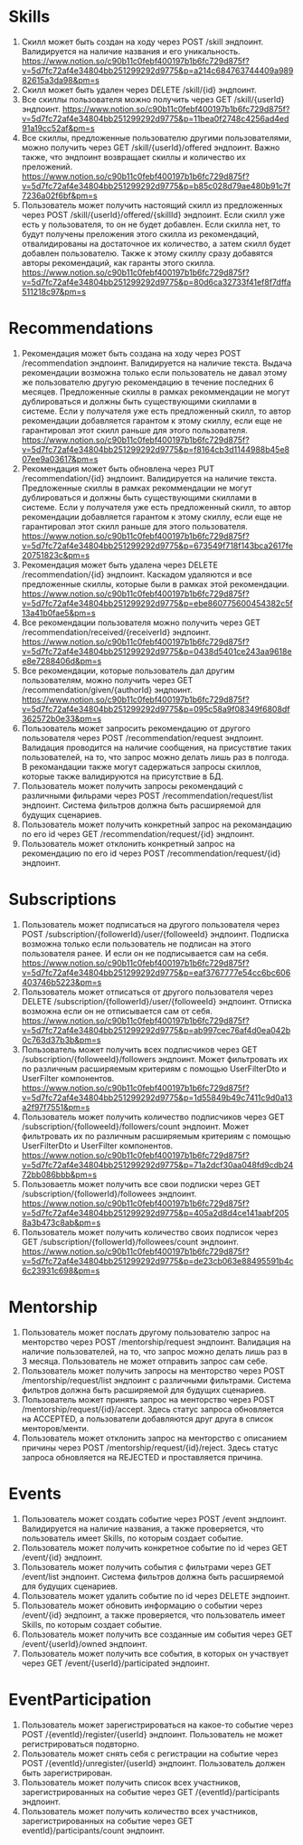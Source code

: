 # Skills
1. Скилл может быть создан на ходу через POST /skill эндпоинт. Валидируется на наличие названия и его уникальность. https://www.notion.so/c90b11c0febf400197b1b6fc729d875f?v=5d7fc72af4e34804bb251299292d9775&p=a214c684763744409a98982615a3da98&pm=s
2. Скилл может быть удален через DELETE /skill/{id} эндпоинт.
3. Все скиллы пользователя можно получить через GET /skill/{userId} эндпоинт. https://www.notion.so/c90b11c0febf400197b1b6fc729d875f?v=5d7fc72af4e34804bb251299292d9775&p=11bea0f2748c4256ad4ed91a19cc52af&pm=s
4. Все скиллы, предложенные пользователю другими пользователями, можно получить через GET /skill/{userId}/offered эндпоинт. Важно также, что эндпоинт возвращает скиллы и количество их преложений. https://www.notion.so/c90b11c0febf400197b1b6fc729d875f?v=5d7fc72af4e34804bb251299292d9775&p=b85c028d79ae480b91c7f7236a02f6bf&pm=s
5. Пользователь может получить настоящий скилл из предложенных через POST /skill/{userId}/offered/{skillId} эндпоинт. Если скилл уже есть у пользователя, то он не будет добавлен. Если скилла нет, то будут получены преложения этого скилла из рекомендаций, отвалидированы на достаточное их количество, а затем скилл будет добавлен пользователю. Также к этому скиллу сразу добавятся авторы рекомендаций, как гаранты этого скилла. https://www.notion.so/c90b11c0febf400197b1b6fc729d875f?v=5d7fc72af4e34804bb251299292d9775&p=80d6ca32733f41ef8f7dffa511218c97&pm=s

# Recommendations
1. Рекомендация может быть создана на ходу через POST /recommendation эндпоинт. Валидируется на наличие текста. Выдача рекомендации возможна только если пользователь не давал этому же пользователю другую рекомендацию в течение последних 6 месяцев. Предложенные скиллы в рамках рекоммендации не могут дублироваться и должны быть существующими скиллами в системе. Если у получателя уже есть предложенный скилл, то автор рекомендации добавляется гарантом к этому скиллу, если еще не гарантировал этот скилл раньше для этого пользователя. https://www.notion.so/c90b11c0febf400197b1b6fc729d875f?v=5d7fc72af4e34804bb251299292d9775&p=f8164cb3d1144988b45e807ee9a03617&pm=s
2. Рекомендация может быть обновлена через PUT /recommendation/{id} эндпоинт. Валидируется на наличие текста. Предложенные скиллы в рамках рекоммендации не могут дублироваться и должны быть существующими скиллами в системе. Если у получателя уже есть предложенный скилл, то автор рекомендации добавляется гарантом к этому скиллу, если еще не гарантировал этот скилл раньше для этого пользователя. https://www.notion.so/c90b11c0febf400197b1b6fc729d875f?v=5d7fc72af4e34804bb251299292d9775&p=673549f718f143bca2617fe20751823c&pm=s
3. Рекомендация может быть удалена через DELETE /recommendation/{id} эндпоинт. Каскадом удаляются и все предложенные скиллы, которые были в рамках этой рекомендации. https://www.notion.so/c90b11c0febf400197b1b6fc729d875f?v=5d7fc72af4e34804bb251299292d9775&p=ebe860775600454382c5f13a41b0fae5&pm=s
4. Все рекомендации пользователя можно получить через GET /recommendation/received/{receiverId} эндпоинт. https://www.notion.so/c90b11c0febf400197b1b6fc729d875f?v=5d7fc72af4e34804bb251299292d9775&p=0438d5401ce243aa9618ee8e7288406d&pm=s
5. Все рекомендации, которые пользователь дал другим пользователям, можно получить через GET /recommendation/given/{authorId} эндпоинт. https://www.notion.so/c90b11c0febf400197b1b6fc729d875f?v=5d7fc72af4e34804bb251299292d9775&p=095c58a9f08349f6808df362572b0e33&pm=s
6. Пользователь может запросить рекомендацию от другого пользователя через POST /recommendation/request эндпоинт. Валидация проводится на наличие сообщения, на присуствтие таких пользователей, на то, что запрос можно делать лишь раз в полгода. В рекомандации также могут садержаться запросы скиллов, которые также валидируются на присутствие в БД.
7. Пользователь может получить запросы рекомендаций с различными фильрами через POST /recommendation/request/list эндпоинт. Система фильтров должна быть расширяемой для будущих сценариев.
8. Пользователь может получить конкретный запрос на рекомандацию по его id через GET /recommendation/request/{id} эндпоинт.
9. Пользователь может отклонить конкретный запрос на рекомендацию по его id через POST /recommendation/request/{id} эндпоинт.

# Subscriptions
1. Пользователь может подписаться на другого пользователя через POST /subscription/{followerId}/user/{followeeId} эндпоинт. Подписка возможна только если пользователь не подписан на этого пользователя ранее. И если он не подписывается сам на себя. https://www.notion.so/c90b11c0febf400197b1b6fc729d875f?v=5d7fc72af4e34804bb251299292d9775&p=eaf3767777e54cc6bc606403746b5223&pm=s
2. Пользователь может отписаться от другого пользователя через DELETE /subscription/{followerId}/user/{followeeId} эндпоинт. Отписка возможна если он не отписывается сам от себя. https://www.notion.so/c90b11c0febf400197b1b6fc729d875f?v=5d7fc72af4e34804bb251299292d9775&p=ab997cec76af4d0ea042b0c763d37b3b&pm=s
3. Пользователь может получить всех подписчиков через GET /subscription/{followeeId}/followers эндпоинт. Может фильтровать их по различным расширяемым критериям с помощью UserFilterDto и UserFilter компонентов. https://www.notion.so/c90b11c0febf400197b1b6fc729d875f?v=5d7fc72af4e34804bb251299292d9775&p=1d55849b49c7411c9d0a13a2f97f7551&pm=s
4. Пользователь может получить количество подписчиков через GET /subscription/{followeeId}/followers/count эндпоинт. Может фильтровать их по различным расширяемым критериям с помощью UserFilterDto и UserFilter компонентов. https://www.notion.so/c90b11c0febf400197b1b6fc729d875f?v=5d7fc72af4e34804bb251299292d9775&p=71a2dcf30aa048fd9cdb2472bb086bbb&pm=s
5. Пользоваетль может получить все свои подписки через GET /subscription/{followerId}/followees эндпоинт. https://www.notion.so/c90b11c0febf400197b1b6fc729d875f?v=5d7fc72af4e34804bb251299292d9775&p=405a2d8d4ce141aabf2058a3b473c8ab&pm=s
6. Пользователь может получить количество своих подписок через GET /subscription/{followerId}/followees/count эндпоинт. https://www.notion.so/c90b11c0febf400197b1b6fc729d875f?v=5d7fc72af4e34804bb251299292d9775&p=de23cb063e88495591b4c6c23931c698&pm=s

# Mentorship
1. Пользователь может послать другому пользователю запрос на менторство через POST /mentorship/request эндпоинт. Валидация на наличие пользователей, на то, что запрос можно делать лишь раз в 3 месяца. Пользователь не может отправить запрос сам себе.
2. Пользователь может получить запросы на менторство через POST /mentorship/request/list эндпоинт с различными фильтрами. Система фильтров должна быть расширяемой для будущих сценариев.
3. Пользователь может принять запрос на менторство через POST /mentorship/request/{id}/accept. Здесь статус запроса обновляется на ACCEPTED, а пользователи добавляются друг друга в список менторов/менти.
4. Пользователь может отклонить запрос на менторство с описанием причины через POST /mentorship/request/{id}/reject. Здесь статус запроса обновляется на REJECTED и проставляется причина.

# Events
1. Пользователь может создать событие через POST /event эндпоинт. Валидируется на наличие названия, а также проверяется, что пользователь имеет Skills, по которым создает событие.
2. Пользователь может получить конкретное событие по id через GET /event/{id} эндпоинт.
3. Пользователь может получить события с фильтрами через GET /event/list эндпоинт. Система фильтров должна быть расширяемой для будущих сценариев.
4. Пользователь может удалить событие по id через DELETE эндпоинт.
5. Пользователь может обновить информацию о событии через /event/{id} эндпоинт, а также проверяется, что пользователь имеет Skills, по которым создает событие.
6. Пользователь может получить все созданные им события через GET /event/{userId}/owned эндпоинт.
7. Пользователь может получить все события, в которых он участвует через GET /event/{userId}/participated эндпоинт.

# EventParticipation
1. Пользователь может зарегистрироваться на какое-то событие через POST /{eventId}/register/{userId} эндпоинт. Пользователь не может регистрироваться подвторно.
2. Пользователь может снять себя с регистрации на событие через POST /{eventId}/unregister/{userId} эндпоинт. Пользователь должен быть зарегистрирован.
3. Пользователь может получить список всех участников, зарегистрированных на событие через GET /{eventId}/participants эндпоинт.
4. Пользователь может получить количество всех участников, зарегистрированных на событие через GET eventId}/participants/count эндпоинт.